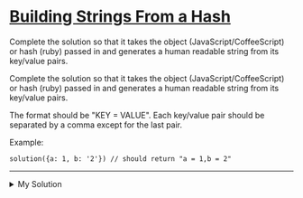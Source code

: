 # [Building Strings From a Hash](https://www.codewars.com/kata/51c7d8268a35b6b8b40002f2)

Complete the solution so that it takes the object (JavaScript/CoffeeScript) or hash (ruby) passed in and generates a
human readable string from its key/value pairs.

Complete the solution so that it takes the object (JavaScript/CoffeeScript) or hash (ruby) passed in and generates a
human readable string from its key/value pairs.

The format should be "KEY = VALUE". Each key/value pair should be separated by a comma except for the last pair.

Example:

    solution({a: 1, b: '2'}) // should return "a = 1,b = 2"

---

<details><summary>My Solution</summary>

```js
function solution(pairs) {
  return Object.keys(pairs)
    .map(key => result + `${key} = ${pairs[key]}`)
    .join(',')
}
```

</details>
